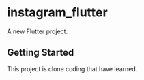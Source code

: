 # instagram_flutter

A new Flutter project.

## Getting Started

This project is clone coding that have learned.
